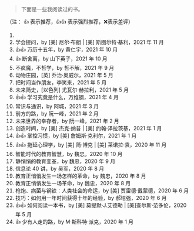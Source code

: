 > 下面是一些我阅读过的书。

（注： 👍 表示推荐，👍👍 表示强烈推荐，❌表示差评）

1. 
1. 学会提问，by [美] 尼尔·布朗 | [美] 斯图尔特·基利，2021 年 11 月
1. 👍👍 万历十五年，by 黄仁宇，2021 年 10 月
1. 👍 断舍离，by 山下英子，2021 年 10 月
1. 不疯魔，不哲学，by 哲不解，2021 年 9 月
1. 动物庄园，[英] 乔治·奥威尔，2021 年 5 月
1. 把时间当作朋友，李笑来，2021 年 5 月
1. 未来简史，[以色列] 尤瓦尔·赫拉利，2021 年 5 月
1. 👍👍 学习究竟是什么，万维钢，2021 年 4 月
1. 常识与通识，by 阿城，2021 年 3 月
1. 前方的路，by 阮一峰，2021 年 2 月
1. 未来世界的幸存者，by 阮一峰，2021 年 2 月
1. 创造时间，by [美] 杰克·纳普 | [美] 约翰·泽拉茨基，2021 年 1 月
1. 👍👍 掌控习惯，by [美] 詹姆斯·克利尔，2021 年 1 月
2. 👍👍 拖延心理学，by [美] 简·博克 | [美] 莱诺拉·袁，2020 年 11 月
3. 智能时代的教育智慧，by 魏忠，2020 年 10 月
4. 静悄悄的教育变革，by 魏忠，2020 年 9 月
5. 信息论 40 讲，by 吴军，2020 年 8 月
6. 教育正悄悄发生一场怎样的革命，by 魏忠，2020 年 8 月
7. 教育正悄悄发生一场革命，by 魏忠，2020 年 8 月
8. 枪炮、病菌与钢铁：人类社会的命运，by [美] 贾雷德·戴蒙德，2020 年 6 月
9. 技巧：如何用一年时间获得十年的经验，by 郝培强，2020 年 6 月
10. 👍👍 如何阅读一本书，by [美] 莫提默·J.艾德勒 | [美]查尔斯·范多伦，2020 年 5 月
11. 👍 少有人走的路，by M·斯科特·派克，2020 年 1 月
